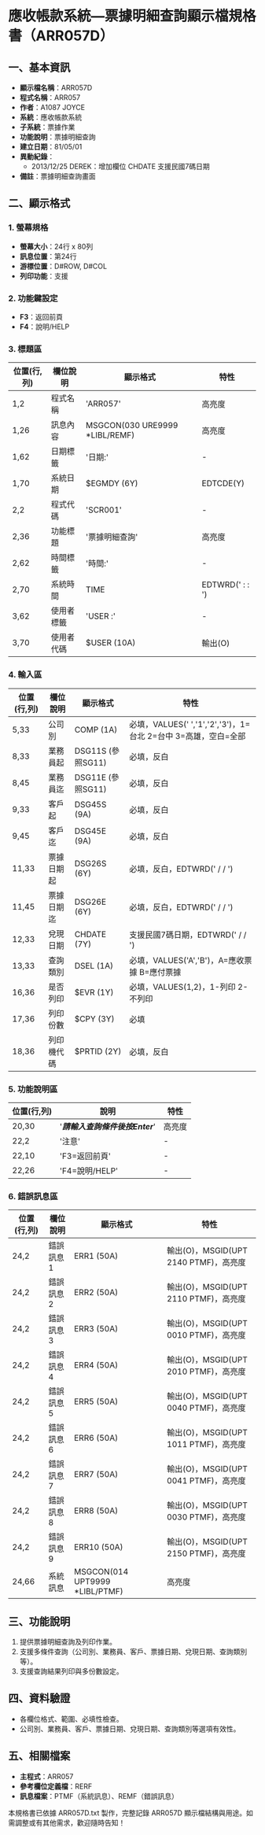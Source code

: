 # 應收帳款系統—票據明細查詢顯示檔規格書（ARR057D）

## 一、基本資訊
- **顯示檔名稱**：ARR057D
- **程式名稱**：ARR057
- **作者**：A1087 JOYCE
- **系統**：應收帳款系統
- **子系統**：票據作業
- **功能說明**：票據明細查詢
- **建立日期**：81/05/01
- **異動紀錄**：
  - 2013/12/25 DEREK：增加欄位 CHDATE 支援民國7碼日期
- **備註**：票據明細查詢畫面

## 二、顯示格式

### 1. 螢幕規格
- **螢幕大小**：24行 x 80列
- **訊息位置**：第24行
- **游標位置**：D#ROW, D#COL
- **列印功能**：支援

### 2. 功能鍵設定
- **F3**：返回前頁
- **F4**：說明/HELP

### 3. 標題區
| 位置(行,列) | 欄位說明 | 顯示格式 | 特性 |
|------------|---------|---------|------|
| 1,2 | 程式名稱 | 'ARR057' | 高亮度 |
| 1,26 | 訊息內容 | MSGCON(030 URE9999 *LIBL/REMF) | 高亮度 |
| 1,62 | 日期標籤 | '日期:' | - |
| 1,70 | 系統日期 | $EGMDY (6Y) | EDTCDE(Y) |
| 2,2 | 程式代碼 | 'SCR001' | - |
| 2,36 | 功能標題 | '票據明細查詢' | 高亮度 |
| 2,62 | 時間標籤 | '時間:' | - |
| 2,70 | 系統時間 | TIME | EDTWRD('  :  :  ') |
| 3,62 | 使用者標籤 | 'USER :' | - |
| 3,70 | 使用者代碼 | $USER (10A) | 輸出(O) |

### 4. 輸入區
| 位置(行,列) | 欄位說明 | 顯示格式 | 特性 |
|------------|---------|---------|------|
| 5,33 | 公司別 | COMP (1A) | 必填，VALUES(' ','1','2','3')，1=台北 2=台中 3=高雄，空白=全部 |
| 8,33 | 業務員起 | DSG11S (參照SG11) | 必填，反白 |
| 8,45 | 業務員迄 | DSG11E (參照SG11) | 必填，反白 |
| 9,33 | 客戶起 | DSG45S (9A) | 必填，反白 |
| 9,45 | 客戶迄 | DSG45E (9A) | 必填，反白 |
| 11,33 | 票據日期起 | DSG26S (6Y) | 必填，反白，EDTWRD('  /  /  ') |
| 11,45 | 票據日期迄 | DSG26E (6Y) | 必填，反白，EDTWRD('  /  /  ') |
| 12,33 | 兌現日期 | CHDATE (7Y) | 支援民國7碼日期，EDTWRD('   /  /  ') |
| 13,33 | 查詢類別 | DSEL (1A) | 必填，VALUES('A','B')，A=應收票據 B=應付票據 |
| 16,36 | 是否列印 | $EVR (1Y) | 必填，VALUES(1,2)，1-列印 2-不列印 |
| 17,36 | 列印份數 | $CPY (3Y) | 必填 |
| 18,36 | 列印機代碼 | $PRTID (2Y) | 必填，反白 |

### 5. 功能說明區
| 位置(行,列) | 說明 | 特性 |
|------------|------|------|
| 20,30 | '***請輸入查詢條件後按Enter***' | 高亮度 |
| 22,2 | '注意' | - |
| 22,10 | 'F3=返回前頁' | - |
| 22,26 | 'F4=說明/HELP' | - |

### 6. 錯誤訊息區
| 位置(行,列) | 欄位說明 | 顯示格式 | 特性 |
|------------|---------|---------|------|
| 24,2 | 錯誤訊息1 | ERR1 (50A) | 輸出(O)，MSGID(UPT 2140 PTMF)，高亮度 |
| 24,2 | 錯誤訊息2 | ERR2 (50A) | 輸出(O)，MSGID(UPT 2110 PTMF)，高亮度 |
| 24,2 | 錯誤訊息3 | ERR3 (50A) | 輸出(O)，MSGID(UPT 0010 PTMF)，高亮度 |
| 24,2 | 錯誤訊息4 | ERR4 (50A) | 輸出(O)，MSGID(UPT 2010 PTMF)，高亮度 |
| 24,2 | 錯誤訊息5 | ERR5 (50A) | 輸出(O)，MSGID(UPT 0040 PTMF)，高亮度 |
| 24,2 | 錯誤訊息6 | ERR6 (50A) | 輸出(O)，MSGID(UPT 1011 PTMF)，高亮度 |
| 24,2 | 錯誤訊息7 | ERR7 (50A) | 輸出(O)，MSGID(UPT 0041 PTMF)，高亮度 |
| 24,2 | 錯誤訊息8 | ERR8 (50A) | 輸出(O)，MSGID(UPT 0030 PTMF)，高亮度 |
| 24,2 | 錯誤訊息9 | ERR10 (50A) | 輸出(O)，MSGID(UPT 2150 PTMF)，高亮度 |
| 24,66 | 系統訊息 | MSGCON(014 UPT9999 *LIBL/PTMF) | 高亮度 |

## 三、功能說明
1. 提供票據明細查詢及列印作業。
2. 支援多條件查詢（公司別、業務員、客戶、票據日期、兌現日期、查詢類別等）。
3. 支援查詢結果列印與多份數設定。

## 四、資料驗證
- 各欄位格式、範圍、必填性檢查。
- 公司別、業務員、客戶、票據日期、兌現日期、查詢類別等選項有效性。

## 五、相關檔案
- **主程式**：ARR057
- **參考欄位定義檔**：RERF
- **訊息檔案**：PTMF（系統訊息）、REMF（錯誤訊息）

本規格書已依據 ARR057D.txt 製作，完整記錄 ARR057D 顯示檔結構與用途。如需調整或有其他需求，歡迎隨時告知！ 